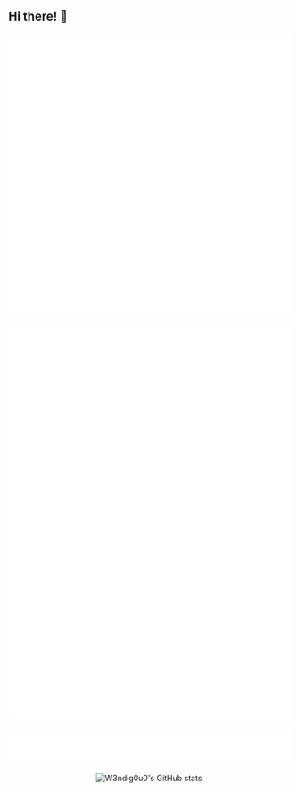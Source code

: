## Hi there! 👋
  
<div align="center" display="flex">  


![Metrics](https://github.com/W3ndig0u0/W3ndig0u0/blob/main/metrics.svg)
  
  
![Metrics](https://github.com/W3ndig0u0/W3ndig0u0/blob/main/metrics.personal.anilist.svg)

</div>

  
<div align="center" display="flex">  

![Metrics](https://github.com/W3ndig0u0/W3ndig0u0/blob/main/metrics.personal.achievements.svg)

![W3ndig0u0's GitHub stats](https://github-readme-stats.vercel.app/api?username=W3ndig0u0&show_icons=true&theme=dracula&align="center)


</div>
